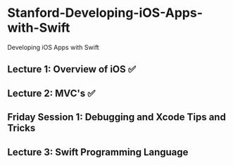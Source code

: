 # Stanford-Developing-iOS-Apps-with-Swift
Developing iOS Apps with Swift
## Lecture 1: Overview of iOS ✅
## Lecture 2: MVC's ✅
## Friday Session 1: Debugging and Xcode Tips and Tricks
## Lecture 3: Swift Programming Language

